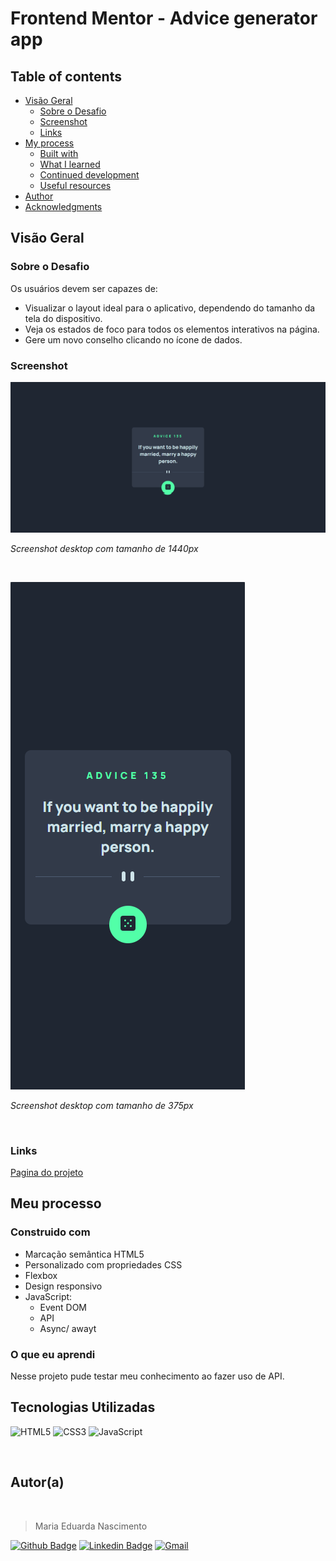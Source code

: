 # Frontend Mentor - Advice generator app

## Table of contents

- [Visão Geral](#visão-geral)
  - [Sobre o Desafio](#sobre-o-desafio)
  - [Screenshot](#screenshot)
  - [Links](#links)
- [My process](#my-process)
  - [Built with](#built-with)
  - [What I learned](#what-i-learned)
  - [Continued development](#continued-development)
  - [Useful resources](#useful-resources)
- [Author](#author)
- [Acknowledgments](#acknowledgments)

## Visão Geral

### Sobre o Desafio 

Os usuários devem ser capazes de:

- Visualizar o layout ideal para o aplicativo, dependendo do tamanho da tela do dispositivo.
- Veja os estados de foco para todos os elementos interativos na página.
- Gere um novo conselho clicando no ícone de dados.

### Screenshot

![](./design/screenshots-desktop.png)

*Screenshot desktop com tamanho de 1440px*

<br>

![](./design/screenshots-mobile.png)

*Screenshot desktop com tamanho de 375px*

<br>

### Links

[Pagina do projeto](https://mariaeduardanascimento.github.io/adviceGeratorApp/)


## Meu processo

### Construido com

- Marcação semântica HTML5
- Personalizado com propriedades CSS
- Flexbox
- Design responsivo
- JavaScript:
    - Event DOM
    - API
    - Async/ awayt

### O que eu aprendi 

Nesse projeto pude testar meu conhecimento ao fazer uso de API. 

## Tecnologias Utilizadas

![HTML5](https://img.shields.io/badge/html5-%23E34F26.svg?style=for-the-badge&logo=html5&logoColor=white)
![CSS3](https://img.shields.io/badge/css3-%231572B6.svg?style=for-the-badge&logo=css3&logoColor=white)
![JavaScript](https://img.shields.io/badge/JavaScript-323330?style=for-the-badge&logo=javascript&logoColor=F7DF1E)

<br>

## Autor(a)

<br>

>Maria Eduarda Nascimento


[![Github Badge](https://img.shields.io/badge/-Github-000?style=flat-square&logo=Github&logoColor=white&link=https://github.com/mariaeduardanascimento)](https://github.com/mariaeduardanascimento)  [![Linkedin Badge](https://img.shields.io/badge/-LinkedIn-blue?style=flat-square&logo=Linkedin&logoColor=white&link=https://www.linkedin.com/in/mariaeduarda-nascimento/)](https://www.linkedin.com/in/mariaeduarda-nascimento/) [![Gmail](https://img.shields.io/badge/Gmail-D14836?style=for-the-badge&logo=gmail&logoColor=white)](mariaeduardanascimento6n@gmail.com)